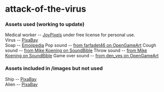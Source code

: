 # attack-of-the-virus

### Assets used (working to update)  
Medical worker -- [JoyPixels](https://www.joypixels.com/emoji) under free license for personal use.  
Virus -- [PixaBay](https://pixabay.com/vectors/corona-coronavirus-virus-pandemic-4919644/)  
Soap -- [Emojipedia](https://emojipedia.org/emojipedia/)
Pop sound -- [from farfadet46 on OpenGameArt](https://opengameart.org/content/bubbles-pop)
Cough sound -- [from Mike Koening on SoundBible](http://soundbible.com/1864-Male-Cough.html)
Throw sound -- [from Mike Koening on SoundBible](http://soundbible.com/1726-Karate-Kid-Punch.html)
Game over sound -- [from den_yes on OpenGameArt](https://opengameart.org/content/game-over-soundold-school)

### Assets included in /images but not used  
Ship -- [PixaBay](https://pixabay.com/illustrations/space-rocket-escape-nasa-spaceship-3800434/)  
Alien -- [PixaBay](https://pixabay.com/vectors/spaceships-cosmic-retro-155165/)  
